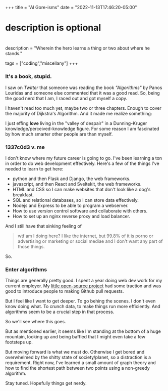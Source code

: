+++
title = "Al Gore-isms"
date = "2022-11-13T17:46:20-05:00"

#
# description is optional
#
description = "Wherein the hero learns a thing or two about where he stands."

tags = ["coding","miscellany"]
+++

### It's a book, stupid.

I saw on *Twitter* that someone was reading the book *"Algorithms"* by Panos Louridas and someone else commented that it was a good read. So, being the good nerd that I am, I raced out and got myself a copy.

I haven't read too much yet, maybe two or three chapters. Enough to cover the majority of Dijkstra's Algorithm. And it made me realize something:

I just effing **love** living in the "valley of despair" in a Dunning-Kruger knowledge/perceived-knowledge figure. For some reason I am fascinated by how much smarter other people are than myself.

### 1337c0d3 v. me

I don't know where my future career is going to go. I've been learning a ton in order to do web development effectively. Here's a few of the things I've needed to learn to get here:

- python and then Flask and Django, the web frameworks.
- javascript, and then React and Sveltekit, the web frameworks.
- HTML and CSS so I can make websites that don't look like a dog's breakfast.
- SQL and relational databases, so I can store data effectively.
- Nodejs and Express to be able to program a webserver.
- How to use version control software and collaborate with others.
- How to set up an nginx reverse proxy and load balancer.

And I still have that sinking feeling of

>wtf am I doing here? I like the internet, but 99.8% of it is porno or advertising or marketing or social mediae and I don't want any part of those things.

So.

### Enter algorithms

Things are generally pretty good. I spent a year doing web dev work for my current employer. My [little open-source project](https://station-team.netlify.app) had some traction and was good to introduce people to making Github pull requests.

But I feel like I want to get deeper. To go behing the scenes. I don't even know doing what. To crunch data, to make things run more efficiently. And algorithms seem to be a crucial step in that process.

So we'll see where this goes.

But as mentioned earlier, it seems like I'm standing at the bottom of a huge mountain, looking up and being baffled that I might even take a few footsteps up.

But moving forward is what we must do. Otherwise I get bored and overwhelmed by the shitty state of society/planet, so a distraction is a requirement. Right now, I've learned a small amount of graph theory and how to find the shortest path between two points using a non-greedy algorithm.

Stay tuned. Hopefully things get nerdy.